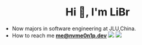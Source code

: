<h1 align="center">Hi 👋, I'm LiBr</h1>

- Now majors in software engineering at JLU,China.
- How to reach me **me@nvme0n1p.dev**
![](https://moe-counter.glitch.me/get/@lbr77)
![](https://github-readme-stats.vercel.app/api?username=lbr77&count_private=true&show_icons=true&theme=buefy)
